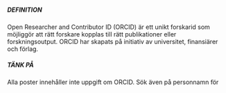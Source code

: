 ##### DEFINITION  
Open Researcher and Contributor ID (ORCID) är ett unikt forskarid som möjliggör att rätt forskare kopplas till rätt publikationer eller forskningsoutput. ORCID har skapats på initiativ av universitet, finansiärer och förlag. 

##### TÄNK PÅ  
Alla poster innehåller inte uppgift om ORCID. Sök även på personnamn för 


